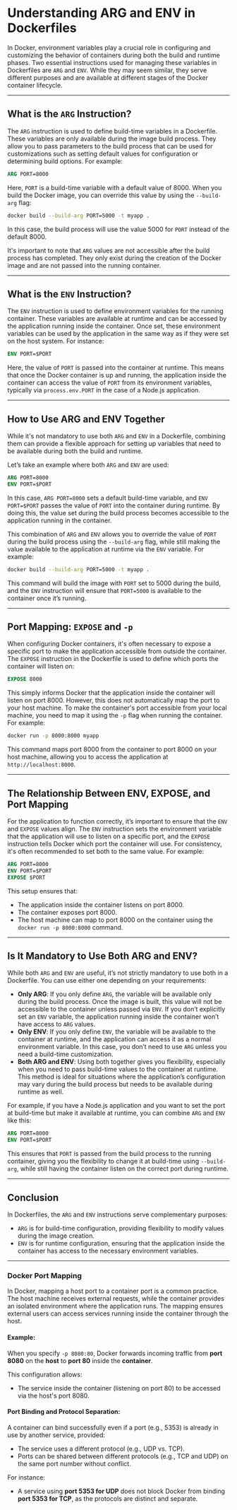 # Understanding ARG and ENV in Dockerfiles

In Docker, environment variables play a crucial role in configuring and customizing the behavior of containers during both the build and runtime phases. Two essential instructions used for managing these variables in Dockerfiles are `ARG` and `ENV`. While they may seem similar, they serve different purposes and are available at different stages of the Docker container lifecycle.

---

## What is the `ARG` Instruction?

The `ARG` instruction is used to define build-time variables in a Dockerfile. These variables are only available during the image build process. They allow you to pass parameters to the build process that can be used for customizations such as setting default values for configuration or determining build options. For example:

```dockerfile
ARG PORT=8000
```

Here, `PORT` is a build-time variable with a default value of 8000. When you build the Docker image, you can override this value by using the `--build-arg` flag:

```bash
docker build --build-arg PORT=5000 -t myapp .
```

In this case, the build process will use the value 5000 for `PORT` instead of the default 8000.

It's important to note that `ARG` values are not accessible after the build process has completed. They only exist during the creation of the Docker image and are not passed into the running container.

---

## What is the `ENV` Instruction?

The `ENV` instruction is used to define environment variables for the running container. These variables are available at runtime and can be accessed by the application running inside the container. Once set, these environment variables can be used by the application in the same way as if they were set on the host system. For instance:

```dockerfile
ENV PORT=$PORT
```

Here, the value of `PORT` is passed into the container at runtime. This means that once the Docker container is up and running, the application inside the container can access the value of `PORT` from its environment variables, typically via `process.env.PORT` in the case of a Node.js application.

---

## How to Use ARG and ENV Together

While it's not mandatory to use both `ARG` and `ENV` in a Dockerfile, combining them can provide a flexible approach for setting up variables that need to be available during both the build and runtime.

Let’s take an example where both `ARG` and `ENV` are used:

```dockerfile
ARG PORT=8000
ENV PORT=$PORT
```

In this case, `ARG PORT=8000` sets a default build-time variable, and `ENV PORT=$PORT` passes the value of `PORT` into the container during runtime. By doing this, the value set during the build process becomes accessible to the application running in the container.

This combination of `ARG` and `ENV` allows you to override the value of `PORT` during the build process using the `--build-arg` flag, while still making the value available to the application at runtime via the `ENV` variable. For example:

```bash
docker build --build-arg PORT=5000 -t myapp .
```

This command will build the image with `PORT` set to 5000 during the build, and the `ENV` instruction will ensure that `PORT=5000` is available to the container once it’s running.

---

## Port Mapping: `EXPOSE` and `-p`

When configuring Docker containers, it's often necessary to expose a specific port to make the application accessible from outside the container. The `EXPOSE` instruction in the Dockerfile is used to define which ports the container will listen on:

```dockerfile
EXPOSE 8000
```

This simply informs Docker that the application inside the container will listen on port 8000. However, this does not automatically map the port to your host machine. To make the container's port accessible from your local machine, you need to map it using the `-p` flag when running the container. For example:

```bash
docker run -p 8000:8000 myapp
```

This command maps port 8000 from the container to port 8000 on your host machine, allowing you to access the application at `http://localhost:8000`.

---

## The Relationship Between ENV, EXPOSE, and Port Mapping

For the application to function correctly, it’s important to ensure that the `ENV` and `EXPOSE` values align. The `ENV` instruction sets the environment variable that the application will use to listen on a specific port, and the `EXPOSE` instruction tells Docker which port the container will use. For consistency, it's often recommended to set both to the same value. For example:

```dockerfile
ARG PORT=8000
ENV PORT=$PORT
EXPOSE $PORT
```

This setup ensures that:
- The application inside the container listens on port 8000.
- The container exposes port 8000.
- The host machine can map to port 8000 on the container using the `docker run -p 8000:8000` command.

---

## Is It Mandatory to Use Both ARG and ENV?

While both `ARG` and `ENV` are useful, it’s not strictly mandatory to use both in a Dockerfile. You can use either one depending on your requirements:

- **Only ARG**: If you only define `ARG`, the variable will be available only during the build process. Once the image is built, this value will not be accessible to the container unless passed via `ENV`. If you don’t explicitly set an `ENV` variable, the application running inside the container won’t have access to `ARG` values.
- **Only ENV**: If you only define `ENV`, the variable will be available to the container at runtime, and the application can access it as a normal environment variable. In this case, you don’t need to use `ARG` unless you need a build-time customization.
- **Both ARG and ENV**: Using both together gives you flexibility, especially when you need to pass build-time values to the container at runtime. This method is ideal for situations where the application’s configuration may vary during the build process but needs to be available during runtime as well.

For example, if you have a Node.js application and you want to set the port at build-time but make it available at runtime, you can combine `ARG` and `ENV` like this:

```dockerfile
ARG PORT=8000
ENV PORT=$PORT
```

This ensures that `PORT` is passed from the build process to the running container, giving you the flexibility to change it at build-time using `--build-arg`, while still having the container listen on the correct port during runtime.

---

## Conclusion

In Dockerfiles, the `ARG` and `ENV` instructions serve complementary purposes:
- `ARG` is for build-time configuration, providing flexibility to modify values during the image creation.
- `ENV` is for runtime configuration, ensuring that the application inside the container has access to the necessary environment variables.

---

### Docker Port Mapping

In Docker, mapping a host port to a container port is a common practice. The host machine receives external requests, while the container provides an isolated environment where the application runs. The mapping ensures external users can access services running inside the container through the host.

#### Example:
When you specify `-p 8080:80`, Docker forwards incoming traffic from **port 8080** on the **host** to **port 80** inside the **container**. 

This configuration allows:
- The service inside the container (listening on port 80) to be accessed via the host's port 8080.

#### Port Binding and Protocol Separation:
A container can bind successfully even if a port (e.g., 5353) is already in use by another service, provided:
- The service uses a different protocol (e.g., UDP vs. TCP).
- Ports can be shared between different protocols (e.g., TCP and UDP) on the same port number without conflict.

For instance:
- A service using **port 5353 for UDP** does not block Docker from binding **port 5353 for TCP**, as the protocols are distinct and separate.
